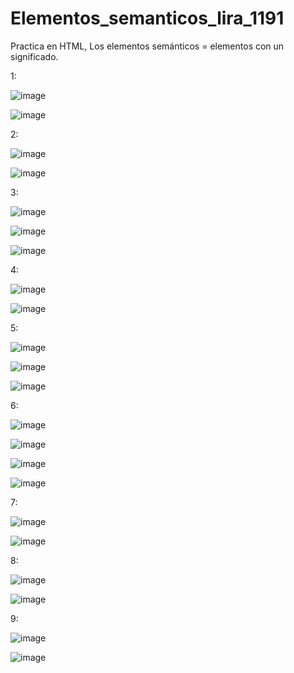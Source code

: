 # Elementos_semanticos_lira_1191
Practica en HTML, Los elementos semánticos = elementos con un significado.

1:

![image](https://github.com/user-attachments/assets/12190a2c-13dd-4e0f-a54c-88c47373074a)

![image](https://github.com/user-attachments/assets/85917d45-e01b-45a3-8995-14d151d32cae)

2:

![image](https://github.com/user-attachments/assets/96bf74d5-7cb1-4f1e-a120-ea058379c243)

![image](https://github.com/user-attachments/assets/0bcb922b-0814-43a2-ae19-4d0c5a21dd4b)

3:

![image](https://github.com/user-attachments/assets/7e9abc06-d2b3-4323-999e-f737f60b39bf)

![image](https://github.com/user-attachments/assets/83cd8566-1922-4a89-81cc-8eca98ccc690)

![image](https://github.com/user-attachments/assets/da6d2070-4ccf-4741-824d-22ae45b6ecc4)

4:

![image](https://github.com/user-attachments/assets/e414a619-4dbc-47c2-aa39-55833f7cd699)

![image](https://github.com/user-attachments/assets/1f41f713-bbd2-4038-a3f1-90f37dd44dfc)

5:

![image](https://github.com/user-attachments/assets/82fa41da-b98e-496f-a9ee-e8c447699bf4)

![image](https://github.com/user-attachments/assets/ad642629-5062-4088-aac1-d42759485f25)

![image](https://github.com/user-attachments/assets/f3823b54-4ab2-4c03-8f1b-a65e5ac5be83)

6:

![image](https://github.com/user-attachments/assets/917cfff5-52f8-4b84-a664-a2ba20627e73)

![image](https://github.com/user-attachments/assets/b2ee9574-5268-4500-b59a-d78a7fcddc1f)

![image](https://github.com/user-attachments/assets/bb6ad23b-0dff-42fc-902f-63fa1d215d05)

![image](https://github.com/user-attachments/assets/03ba6123-af78-4a6f-8e34-014b939f144c)

7:

![image](https://github.com/user-attachments/assets/d8e7aefa-34e4-4bb4-9490-1c676db464e1)

![image](https://github.com/user-attachments/assets/cc9e7296-a9d9-4a8c-a9e3-70b76343eb18)

8:

![image](https://github.com/user-attachments/assets/a7cc4489-271d-43fc-ba59-5e281613f4a7)

![image](https://github.com/user-attachments/assets/069b75b6-98e3-44ca-ae6b-2f644b7c51b3)

9:

![image](https://github.com/user-attachments/assets/b1c8c0dc-4efd-46b7-b9be-008619e2fd77)

![image](https://github.com/user-attachments/assets/836d61be-33c0-4068-b7d4-6308ad1da507)
